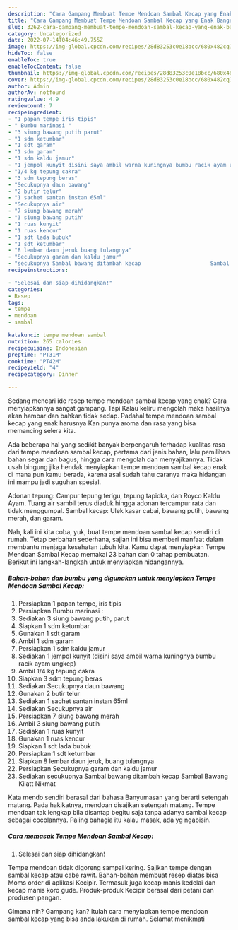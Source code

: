 ```yaml
---
description: "Cara Gampang Membuat Tempe Mendoan Sambal Kecap yang Enak Banget, Buat Buka Puasa Lezat Sekali"
title: "Cara Gampang Membuat Tempe Mendoan Sambal Kecap yang Enak Banget, Buat Buka Puasa Lezat Sekali"
slug: 3262-cara-gampang-membuat-tempe-mendoan-sambal-kecap-yang-enak-banget-buat-buka-puasa-lezat-sekali
category: Uncategorized
date: 2022-07-14T04:46:49.755Z
image: https://img-global.cpcdn.com/recipes/28d83253c0e18bcc/680x482cq70/tempe-mendoan-sambal-kecap-foto-resep-utama.jpg
hideToc: false
enableToc: true
enableTocContent: false
thumbnail: https://img-global.cpcdn.com/recipes/28d83253c0e18bcc/680x482cq70/tempe-mendoan-sambal-kecap-foto-resep-utama.jpg
cover: https://img-global.cpcdn.com/recipes/28d83253c0e18bcc/680x482cq70/tempe-mendoan-sambal-kecap-foto-resep-utama.jpg
author: Admin
authorAv: notfound
ratingvalue: 4.9
reviewcount: 7
recipeingredient:
- "1 papan tempe iris tipis"
- " Bumbu marinasi "
- "3 siung bawang putih parut"
- "1 sdm ketumbar"
- "1 sdt garam"
- "1 sdm garam"
- "1 sdm kaldu jamur"
- "1 jempol kunyit disini saya ambil warna kuningnya bumbu racik ayam ungkep"
- "1/4 kg tepung cakra"
- "3 sdm tepung beras"
- "Secukupnya daun bawang"
- "2 butir telur"
- "1 sachet santan instan 65ml"
- "Secukupnya air"
- "7 siung bawang merah"
- "3 siung bawang putih"
- "1 ruas kunyit"
- "1 ruas kencur"
- "1 sdt lada bubuk"
- "1 sdt ketumbar"
- "8 lembar daun jeruk buang tulangnya"
- "Secukupnya garam dan kaldu jamur"
- "secukupnya Sambal bawang ditambah kecap                      Sambal Bawang Kilatt Nikmat"
recipeinstructions:

- "Selesai dan siap dihidangkan!"
categories:
- Resep
tags:
- tempe
- mendoan
- sambal

katakunci: tempe mendoan sambal 
nutrition: 265 calories
recipecuisine: Indonesian
preptime: "PT31M"
cooktime: "PT42M"
recipeyield: "4"
recipecategory: Dinner

---
```



Sedang mencari ide resep tempe mendoan sambal kecap yang enak? Cara menyiapkannya sangat gampang. Tapi Kalau keliru mengolah maka hasilnya akan hambar dan bahkan tidak sedap. Padahal tempe mendoan sambal kecap yang enak harusnya Kan punya aroma dan rasa yang bisa memancing selera kita.


Ada beberapa hal yang sedikit banyak berpengaruh terhadap kualitas rasa dari tempe mendoan sambal kecap, pertama dari jenis bahan, lalu pemilihan bahan segar dan bagus, hingga cara mengolah dan menyajikannya. Tidak usah bingung jika hendak menyiapkan tempe mendoan sambal kecap enak di mana pun kamu berada, karena asal sudah tahu caranya maka hidangan ini mampu jadi suguhan spesial.

Adonan tepung: Campur tepung terigu, tepung tapioka, dan Royco Kaldu Ayam. Tuang air sambil terus diaduk hingga adonan tercampur rata dan tidak menggumpal. Sambal kecap: Ulek kasar cabai, bawang putih, bawang merah, dan garam.


Nah, kali ini kita coba, yuk, buat tempe mendoan sambal kecap sendiri di rumah. Tetap berbahan sederhana, sajian ini bisa memberi manfaat dalam membantu menjaga kesehatan tubuh kita. Kamu dapat menyiapkan Tempe Mendoan Sambal Kecap memakai 23 bahan dan 0 tahap pembuatan. Berikut ini langkah-langkah untuk menyiapkan hidangannya.

<!--inarticleads1-->

##### Bahan-bahan dan bumbu yang digunakan untuk menyiapkan Tempe Mendoan Sambal Kecap:

1. Persiapkan 1 papan tempe, iris tipis
1. Persiapkan  Bumbu marinasi :
1. Sediakan 3 siung bawang putih, parut
1. Siapkan 1 sdm ketumbar
1. Gunakan 1 sdt garam
1. Ambil 1 sdm garam
1. Persiapkan 1 sdm kaldu jamur
1. Sediakan 1 jempol kunyit (disini saya ambil warna kuningnya bumbu racik ayam ungkep)
1. Ambil 1/4 kg tepung cakra
1. Siapkan 3 sdm tepung beras
1. Sediakan Secukupnya daun bawang
1. Gunakan 2 butir telur
1. Sediakan 1 sachet santan instan 65ml
1. Sediakan Secukupnya air
1. Persiapkan 7 siung bawang merah
1. Ambil 3 siung bawang putih
1. Sediakan 1 ruas kunyit
1. Gunakan 1 ruas kencur
1. Siapkan 1 sdt lada bubuk
1. Persiapkan 1 sdt ketumbar
1. Siapkan 8 lembar daun jeruk, buang tulangnya
1. Persiapkan Secukupnya garam dan kaldu jamur
1. Sediakan secukupnya Sambal bawang ditambah kecap                      Sambal Bawang Kilatt Nikmat


Kata mendo sendiri berasal dari bahasa Banyumasan yang berarti setengah matang. Pada hakikatnya, mendoan disajikan setengah matang. Tempe mendoan tak lengkap bila disantap begitu saja tanpa adanya sambal kecap sebagai cocolannya. Paling bahagia itu kalau masak, ada yg ngabisin. 

<!--inarticleads2-->

##### Cara memasak Tempe Mendoan Sambal Kecap:


1. Selesai dan siap dihidangkan!

Tempe mendoan tidak digoreng sampai kering. Sajikan tempe dengan sambal kecap atau cabe rawit. Bahan-bahan membuat resep diatas bisa Moms order di aplikasi Kecipir. Termasuk juga kecap manis kedelai dan kecap manis koro gude. Produk-produk Kecipir berasal dari petani dan produsen pangan. 

Gimana nih? Gampang kan? Itulah cara menyiapkan tempe mendoan sambal kecap yang bisa anda lakukan di rumah. Selamat menikmati
